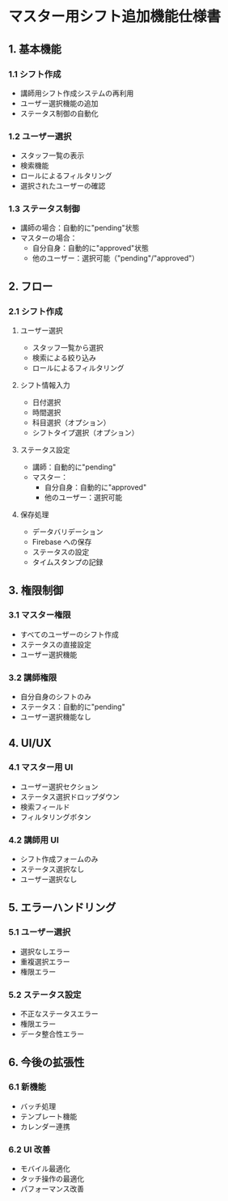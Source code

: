 # マスター用シフト追加機能仕様書

## 1. 基本機能

### 1.1 シフト作成

- 講師用シフト作成システムの再利用
- ユーザー選択機能の追加
- ステータス制御の自動化

### 1.2 ユーザー選択

- スタッフ一覧の表示
- 検索機能
- ロールによるフィルタリング
- 選択されたユーザーの確認

### 1.3 ステータス制御

- 講師の場合：自動的に"pending"状態
- マスターの場合：
  - 自分自身：自動的に"approved"状態
  - 他のユーザー：選択可能（"pending"/"approved"）

## 2. フロー

### 2.1 シフト作成

1. ユーザー選択

   - スタッフ一覧から選択
   - 検索による絞り込み
   - ロールによるフィルタリング

2. シフト情報入力

   - 日付選択
   - 時間選択
   - 科目選択（オプション）
   - シフトタイプ選択（オプション）

3. ステータス設定

   - 講師：自動的に"pending"
   - マスター：
     - 自分自身：自動的に"approved"
     - 他のユーザー：選択可能

4. 保存処理
   - データバリデーション
   - Firebase への保存
   - ステータスの設定
   - タイムスタンプの記録

## 3. 権限制御

### 3.1 マスター権限

- すべてのユーザーのシフト作成
- ステータスの直接設定
- ユーザー選択機能

### 3.2 講師権限

- 自分自身のシフトのみ
- ステータス：自動的に"pending"
- ユーザー選択機能なし

## 4. UI/UX

### 4.1 マスター用 UI

- ユーザー選択セクション
- ステータス選択ドロップダウン
- 検索フィールド
- フィルタリングボタン

### 4.2 講師用 UI

- シフト作成フォームのみ
- ステータス選択なし
- ユーザー選択なし

## 5. エラーハンドリング

### 5.1 ユーザー選択

- 選択なしエラー
- 重複選択エラー
- 権限エラー

### 5.2 ステータス設定

- 不正なステータスエラー
- 権限エラー
- データ整合性エラー

## 6. 今後の拡張性

### 6.1 新機能

- バッチ処理
- テンプレート機能
- カレンダー連携

### 6.2 UI 改善

- モバイル最適化
- タッチ操作の最適化
- パフォーマンス改善
